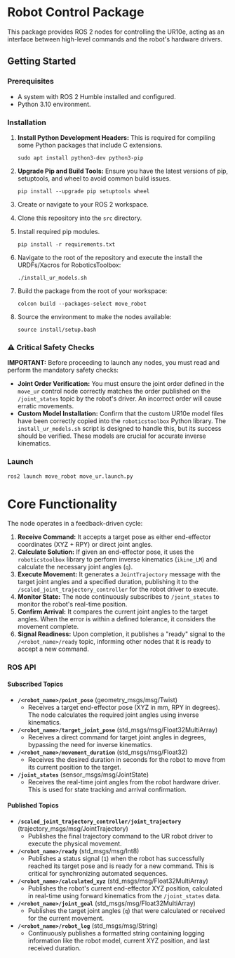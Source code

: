# Robot Control Package

This package provides ROS 2 nodes for controlling the UR10e, acting as an interface between high-level commands and the robot's hardware drivers.

## Getting Started

### Prerequisites
* A system with ROS 2 Humble installed and configured.
* Python 3.10 environment.

### Installation

1.  **Install Python Development Headers:**
    This is required for compiling some Python packages that include C extensions.
    ```shell
    sudo apt install python3-dev python3-pip
    ```
2.  **Upgrade Pip and Build Tools:**
    Ensure you have the latest versions of pip, setuptools, and wheel to avoid common build issues.
    ```shell
    pip install --upgrade pip setuptools wheel
    ```
3.  Create or navigate to your ROS 2 workspace.
4.  Clone this repository into the `src` directory.
5.  Install required pip modules.
    ```shell
    pip install -r requirements.txt
    ```

6.  Navigate to the root of the repository and execute the install the URDFs/Xacros for RoboticsToolbox:
    ```shell
    ./install_ur_models.sh
    ```
7.  Build the package from the root of your workspace:
    ```shell
    colcon build --packages-select move_robot
    ```
8.  Source the environment to make the nodes available:
    ```shell
    source install/setup.bash
    ```

### ⚠️ **Critical Safety Checks**

**IMPORTANT:** Before proceeding to launch any nodes, you must read and perform the mandatory safety checks:

* **Joint Order Verification:** You must ensure the joint order defined in the `move_ur` control node correctly matches the order published on the `/joint_states` topic by the robot's driver. An incorrect order will cause erratic movements.
* **Custom Model Installation:** Confirm that the custom UR10e model files have been correctly copied into the `roboticstoolbox` Python library. The `install_ur_models.sh` script is designed to handle this, but its success should be verified. These models are crucial for accurate inverse kinematics.

### Launch

```shell
ros2 launch move_robot move_ur.launch.py
```

# Core Functionality

The node operates in a feedback-driven cycle:

1.  **Receive Command:** It accepts a target pose as either end-effector coordinates (XYZ + RPY) or direct joint angles.
2.  **Calculate Solution:** If given an end-effector pose, it uses the `roboticstoolbox` library to perform inverse kinematics (`ikine_LM`) and calculate the necessary joint angles (`q`).
3.  **Execute Movement:** It generates a `JointTrajectory` message with the target joint angles and a specified duration, publishing it to the `/scaled_joint_trajectory_controller` for the robot driver to execute.
4.  **Monitor State:** The node continuously subscribes to `/joint_states` to monitor the robot's real-time position.
5.  **Confirm Arrival:** It compares the current joint angles to the target angles. When the error is within a defined tolerance, it considers the movement complete.
6.  **Signal Readiness:** Upon completion, it publishes a "ready" signal to the `/<robot_name>/ready` topic, informing other nodes that it is ready to accept a new command.

### ROS API

#### Subscribed Topics
* **`/<robot_name>/point_pose`** (geometry_msgs/msg/Twist)
    * Receives a target end-effector pose (XYZ in mm, RPY in degrees). The node calculates the required joint angles using inverse kinematics.
* **`/<robot_name>/target_joint_pose`** (std_msgs/msg/Float32MultiArray)
    * Receives a direct command for target joint angles in degrees, bypassing the need for inverse kinematics.
* **`/<robot_name>/movement_duration`** (std_msgs/msg/Float32)
    * Receives the desired duration in seconds for the robot to move from its current position to the target.
* **`/joint_states`** (sensor_msgs/msg/JointState)
    * Receives the real-time joint angles from the robot hardware driver. This is used for state tracking and arrival confirmation.

#### Published Topics
* **`/scaled_joint_trajectory_controller/joint_trajectory`** (trajectory_msgs/msg/JointTrajectory)
    * Publishes the final trajectory command to the UR robot driver to execute the physical movement.
* **`/<robot_name>/ready`** (std_msgs/msg/Int8)
    * Publishes a status signal (`1`) when the robot has successfully reached its target pose and is ready for a new command. This is critical for synchronizing automated sequences.
* **`/<robot_name>/calculated_xyz`** (std_msgs/msg/Float32MultiArray)
    * Publishes the robot's current end-effector XYZ position, calculated in real-time using forward kinematics from the `/joint_states` data.
* **`/<robot_name>/joint_goal`** (std_msgs/msg/Float32MultiArray)
    * Publishes the target joint angles (`q`) that were calculated or received for the current movement.
* **`/<robot_name>/robot_log`** (std_msgs/msg/String)
    * Continuously publishes a formatted string containing logging information like the robot model, current XYZ position, and last received duration.
